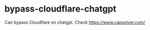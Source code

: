 # bypass-cloudflare-chatgpt
Can bypass Cloudflare on chatgpt. Check https://www.capsolver.com/ 
                                                                                                                                                                                                        